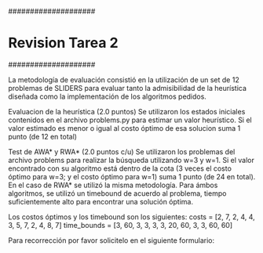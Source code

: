 ####################
# Revision Tarea 2
####################

La metodología de evaluación consistió en la utilización de un set de 12 problemas de SLIDERS para evaluar tanto la admisibilidad de la heurística diseñada como la implementación de los algoritmos pedidos.

Evaluacion de la heurística (2.0 puntos)
Se utilizaron los estados iniciales contenidos en el archivo problems.py para estimar un valor heurístico. Si el valor estimado es menor o igual al costo óptimo de esa solucion suma 1 punto (de 12 en total)

Test de AWA* y RWA* (2.0 puntos c/u)
Se utilizaron los problemas del archivo problems para realizar la búsqueda utilizando w=3 y w=1. Si el valor encontrado con su algoritmo está dentro de la cota (3 veces el costo óptimo para w=3; y el costo óptimo para w=1) suma 1 punto (de 24 en total). En el caso de RWA* se utilizó la misma metodología.
Para ámbos algoritmos, se utilizó un timebound de acuerdo al problema, tiempo suficientemente alto para encontrar una solución óptima.

Los costos óptimos y los timebound son los siguientes:
costs = [2, 7, 2, 4, 4, 3, 5, 7, 2, 4, 8, 7]
time_bounds = [3, 60, 3, 3, 3, 3, 20, 60, 3, 3, 60, 60]

Para recorrección por favor solicitelo en el siguiente formulario:
